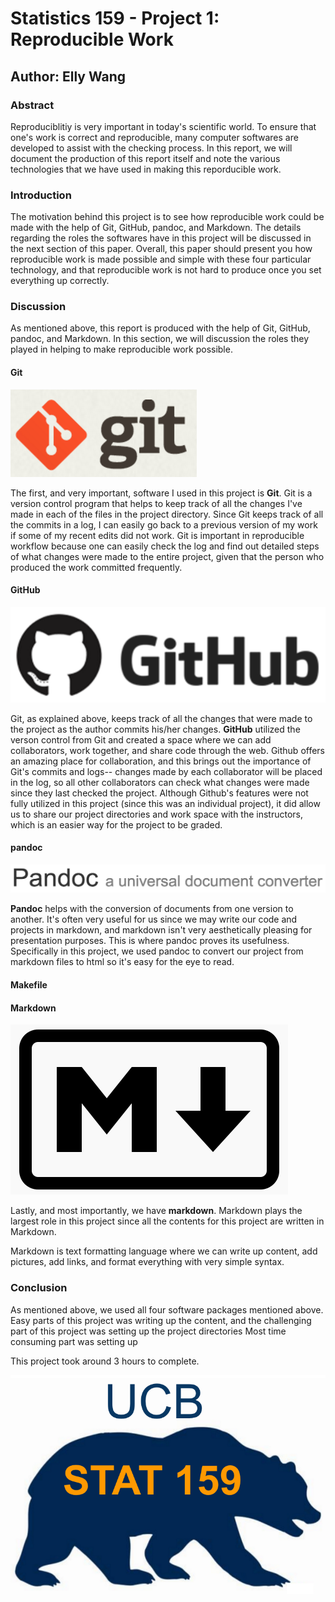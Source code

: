 # Statistics 159 - Project 1: Reproducible Work
## Author: Elly Wang

### Abstract

Reproduciblitiy is very important in today's scientific world. To ensure that one's work is correct and reproducible, many computer softwares are developed to assist with the checking process. In this report, we will document the production of this report itself and note the various technologies that we have used in making this reporducible work. 


### Introduction

The motivation behind this project is to see how reproducible work could be made with the help of Git, GitHub, pandoc, and Markdown. The details regarding the roles the softwares have in this project will be discussed in the next section of this paper. Overall, this paper should present you how reproducible work is made possible and simple with these four particular technology, and that reproducible work is not hard to produce once you set everything up correctly.



### Discussion

As mentioned above, this report is produced with the help of Git, GitHub, pandoc, and Markdown. In this section, we will discussion the roles they played in helping to make reproducible work possible.

#### Git
![Git](../images/git-logo.png)

The first, and very important, software I used in this project is **Git**. Git is a version control program that helps to keep track of all the changes I've made in each of the files in the project directory. Since Git keeps track of all the commits in a log, I can easily go back to a previous version of my work if some of my recent edits did not work. Git is important in reproducible workflow because one can easily check the log and find out detailed steps of what changes were made to the entire project, given that the person who produced the work committed frequently. 
#### GitHub
![Github](../images/github-logo.png)

Git, as explained above, keeps track of all the changes that were made to the project as the author commits his/her changes. **GitHub** utilized the verson control from Git and created a space where we can add collaborators, work together, and share code through the web. Github offers an amazing place for collaboration, and this brings out the importance of Git's commits and logs-- changes made by each collaborator will be placed in the log, so all other collaborators can check what changes were made since they last checked the project. Although Github's features were not fully utilized in this project (since this was an individual project), it did allow us to share our project directories and work space with the instructors, which is an easier way for the project to be graded. 

#### pandoc
![pandoc](../images/pandoc-logo.png)

**Pandoc** helps with the conversion of documents from one version to another. It's often very useful for us since we may write our code and projects in markdown, and markdown isn't very aesthetically pleasing for presentation purposes. This is where pandoc proves its usefulness. Specifically in this project, we used pandoc to convert our project from markdown files to html so it's easy for the eye to read.


#### Makefile


#### Markdown
![Markdown](../images/markdown-logo.png)

Lastly, and most importantly, we have **markdown**. Markdown plays the largest role in this project since all the contents for this project are written in Markdown.  

Markdown is text formatting language where we can write up content, add pictures, add links, and format everything with very simple syntax.








### Conclusion

As mentioned above, we used all four software packages mentioned above.
Easy parts of this project was writing up the content, and the challenging part of this project was setting up the project directories
Most time consuming part was setting up 

This project took around 3 hours to complete.  


![Stat159](../images/stat159-logo.png)